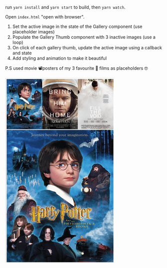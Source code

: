 run `yarn install` and `yarn start` to build, then `yarn watch`.

Open `index.html` "open with browser".

1. Set the active image in the state of the Gallery component (use placeholder images)
2. Populate the Gallery Thumb component with 3 inactive images (use a loop)
3. On click of each gallery thumb, update the active image using a callback and state
4. Add styling and animation to make it beautiful

P.S used movie 📽posters of my 3 favourite ️💖 films as placeholders 🤓

<img src="https://github.com/AliceSuckling/carousel/blob/master/demo.gif"  width="350" height="600" />
